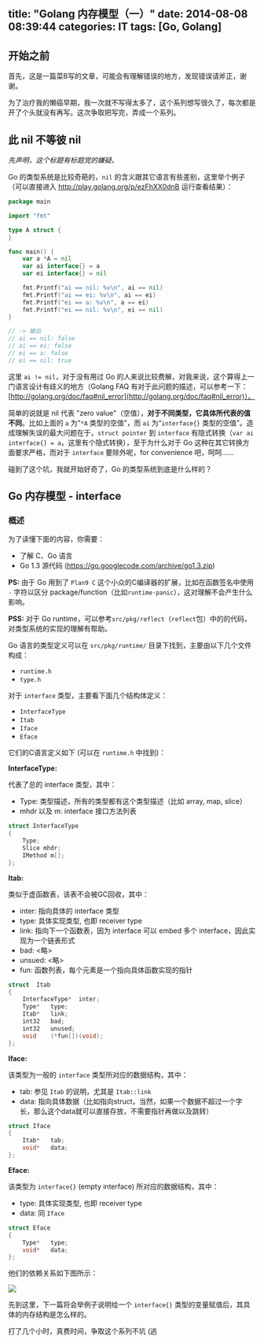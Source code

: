 title: "Golang 内存模型（一）"
date: 2014-08-08 08:39:44
categories: IT
tags: [Go, Golang]
---

## 开始之前

首先，这是一篇菜B写的文章，可能会有理解错误的地方，发现错误请斧正，谢谢。

为了治疗我的懒癌早期，我一次就不写得太多了，这个系列想写很久了，每次都是开了个头就没有再写。这次争取把写完，弄成一个系列。

## 此 nil 不等彼 nil

_先声明，这个标题有标题党的嫌疑。_

Go 的类型系统是比较奇葩的，`nil` 的含义跟其它语言有些差别，这里举个例子（可以直接进入 http://play.golang.org/p/ezFhXX0dnB 运行查看结果）：

``` go
package main

import "fmt"

type A struct {
}

func main() {
    var a *A = nil
    var ai interface{} = a
    var ei interface{} = nil

    fmt.Printf("ai == nil: %v\n", ai == nil)
    fmt.Printf("ai == ei: %v\n", ai == ei)
    fmt.Printf("ei == a: %v\n", a == ei)
    fmt.Printf("ei == nil: %v\n", ei == nil)
}

// -> 输出
// ai == nil: false
// ai == ei: false
// ei == a: false
// ei == nil: true
```

这里 `ai != nil`，对于没有用过 Go 的人来说比较费解，对我来说，这个算得上一门语言设计有歧义的地方（Golang FAQ 有对于此问题的描述，可以参考一下：[http://golang.org/doc/faq#nil_error](http://golang.org/doc/faq#nil_error)）。

简单的说就是 nil 代表 "zero value"（空值），**对于不同类型，它具体所代表的值不同**。比如上面的 `a` 为“`*A` 类型的空值”，而 `ai` 为“`interface{}` 类型的空值”。造成理解失误的最大问题在于，`struct pointer` 到 `interface` 有隐式转换（`var ai interface{] = a`，这里有个隐式转换），至于为什么对于 Go 这种在其它转换方面要求严格，而对于 `interface` 要除外呢，for convenience 吧，呵呵……

碰到了这个坑，我就开始好奇了，Go 的类型系统到底是什么样的？

<!-- more -->

## Go 内存模型 - interface

### 概述

为了读懂下面的内容，你需要：

- 了解 C、Go 语言
- Go 1.3 源代码 (https://go.googlecode.com/archive/go1.3.zip)

**PS:** 由于 Go 用到了 `Plan9 C` 这个小众的C编译器的扩展，比如在函数签名中使用 `·` 字符以区分 package/function（比如`runtime·panic`），这对理解不会产生什么影响。

**PSS:** 对于 Go runtime，可以参考`src/pkg/reflect`（`reflect`包）中的的代码，对类型系统的实现的理解有帮助。

Go 语言的类型定义可以在 `src/pkg/runtime/` 目录下找到，主要由以下几个文件构成：

- `runtime.h`
- `type.h`

对于 `interface` 类型，主要看下面几个结构体定义：

- `InterfaceType`
- `Itab`
- `Iface`
- `Eface`

它们的C语言定义如下 (可以在 `runtime.h` 中找到)：

**InterfaceType:**

代表了总的 interface 类型，其中：

- Type: 类型描述，所有的类型都有这个类型描述（比如 array, map, slice）
- mhdr 以及 m: interface 接口方法列表

``` c
struct InterfaceType
{
    Type;
    Slice mhdr;
    IMethod m[];
};
```

**Itab:**

类似于虚函数表，该表不会被GC回收，其中：

- inter: 指向具体的 interface 类型
- type: 具体实现类型, 也即 receiver type
- link: 指向下一个函数表，因为 interface 可以 embed 多个 interface，因此实现为一个链表形式
- bad: <略>
- unsued: <略>
- fun: 函数列表，每个元素是一个指向具体函数实现的指针

``` c
struct  Itab
{
    InterfaceType*  inter;
    Type*   type;
    Itab*   link;
    int32   bad;
    int32   unused;
    void    (*fun[])(void);
};
```

**Iface:**

该类型为一般的 `interface` 类型所对应的数据结构，其中：

- tab: 参见 `Itab` 的说明，尤其是 `Itab::link`
- data: 指向具体数据（比如指向struct，当然，如果一个数据不超过一个字长，那么这个data就可以直接存放，不需要指针再做以及跳转）

``` c
struct Iface
{
    Itab*   tab;
    void*   data;
};
```

**Eface:**

该类型为 `interface{}` (empty interface) 所对应的数据结构，其中：

- type: 具体实现类型, 也即 receiver type
- data: 同 `Iface`

``` c
struct Eface
{
    Type*   type;
    void*   data;
};
```

他们的依赖关系如下图所示：


![](http://theo-im.qiniudn.com/images/graph/20140808-interface-deps.png)


先到这里，下一篇将会举例子说明给一个 `interface{}` 类型的变量赋值后，其具体的内存结构是怎么样的。

打了几个小时，真费时间，争取这个系列不坑 (逃
